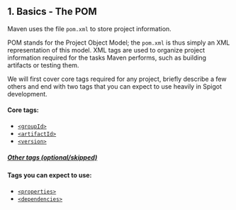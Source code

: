 ## 1. Basics - The POM
Maven uses the file `pom.xml` to store project information.

POM stands for the Project Object Model; the `pom.xml` is thus
simply an XML representation of this model. XML tags are used
to organize project information required for the tasks Maven
performs, such as building artifacts or testing them.

We will first cover core tags required for any project,
briefly describe a few others and end with two tags that
you can expect to use heavily in Spigot development.

#### Core tags:
- [`<groupId>`](./1.1-group-id.md)
- [`<artifactId>`](./1.2-artifact-id.md)
- [`<version>`](./1.3-version.md)

##### [Other tags (optional/skipped)](./1.4-other.md)

#### Tags you can expect to use:
- [`<properties>`](./1.5-properties.md)
- [`<dependencies>`](./1.6-dependencies.md)
